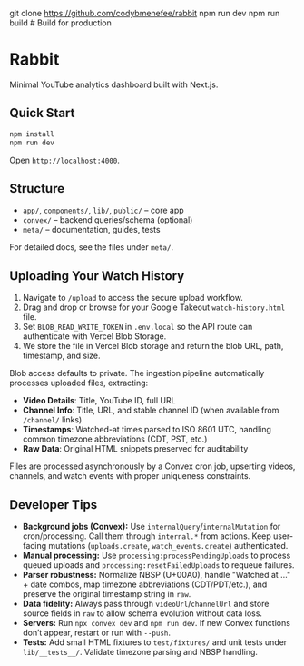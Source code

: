 git clone https://github.com/codybmenefee/rabbit
npm run dev
npm run build        # Build for production
# Rabbit

Minimal YouTube analytics dashboard built with Next.js.

## Quick Start

```bash
npm install
npm run dev
```

Open `http://localhost:4000`.

## Structure

- `app/`, `components/`, `lib/`, `public/` – core app
- `convex/` – backend queries/schema (optional)
- `meta/` – documentation, guides, tests

For detailed docs, see the files under `meta/`.

## Uploading Your Watch History

1. Navigate to `/upload` to access the secure upload workflow.
2. Drag and drop or browse for your Google Takeout `watch-history.html` file.
3. Set `BLOB_READ_WRITE_TOKEN` in `.env.local` so the API route can authenticate with Vercel Blob Storage.
4. We store the file in Vercel Blob storage and return the blob URL, path, timestamp, and size.

Blob access defaults to private. The ingestion pipeline automatically processes uploaded files, extracting:

- **Video Details**: Title, YouTube ID, full URL
- **Channel Info**: Title, URL, and stable channel ID (when available from `/channel/` links)
- **Timestamps**: Watched-at times parsed to ISO 8601 UTC, handling common timezone abbreviations (CDT, PST, etc.)
- **Raw Data**: Original HTML snippets preserved for auditability

Files are processed asynchronously by a Convex cron job, upserting videos, channels, and watch events with proper uniqueness constraints.

## Developer Tips

- **Background jobs (Convex):** Use `internalQuery`/`internalMutation` for cron/processing. Call them through `internal.*` from actions. Keep user-facing mutations (`uploads.create`, `watch_events.create`) authenticated.
- **Manual processing:** Use `processing:processPendingUploads` to process queued uploads and `processing:resetFailedUploads` to requeue failures.
- **Parser robustness:** Normalize NBSP (U+00A0), handle "Watched at …" + date combos, map timezone abbreviations (CDT/PDT/etc.), and preserve the original timestamp string in `raw`.
- **Data fidelity:** Always pass through `videoUrl`/`channelUrl` and store source fields in `raw` to allow schema evolution without data loss.
- **Servers:** Run `npx convex dev` and `npm run dev`. If new Convex functions don’t appear, restart or run with `--push`.
- **Tests:** Add small HTML fixtures to `test/fixtures/` and unit tests under `lib/__tests__/`. Validate timezone parsing and NBSP handling.
